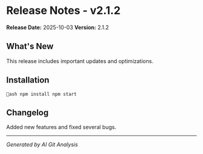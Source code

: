 # Release Notes - v2.1.2

**Release Date:** 2025-10-03
**Version:** 2.1.2

## What's New

This release includes important updates and optimizations.

## Installation

`ash
npm install
npm start
`

## Changelog

Added new features and fixed several bugs.

---

*Generated by AI Git Analysis*
